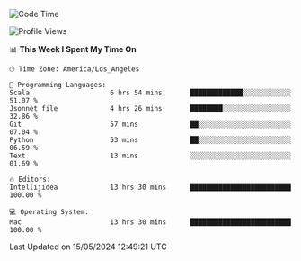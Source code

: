 <!--START_SECTION:waka-->
![Code Time](http://img.shields.io/badge/Code%20Time-996%20hrs%2050%20mins-blue)

![Profile Views](http://img.shields.io/badge/Profile%20Views-0-blue)

📊 **This Week I Spent My Time On** 

```text
🕑︎ Time Zone: America/Los_Angeles

💬 Programming Languages: 
Scala                    6 hrs 54 mins       █████████████░░░░░░░░░░░░   51.07 % 
Jsonnet file             4 hrs 26 mins       ████████░░░░░░░░░░░░░░░░░   32.86 % 
Git                      57 mins             ██░░░░░░░░░░░░░░░░░░░░░░░   07.04 % 
Python                   53 mins             ██░░░░░░░░░░░░░░░░░░░░░░░   06.59 % 
Text                     13 mins             ░░░░░░░░░░░░░░░░░░░░░░░░░   01.69 % 

🔥 Editors: 
Intellijidea             13 hrs 30 mins      █████████████████████████   100.00 % 

💻 Operating System: 
Mac                      13 hrs 30 mins      █████████████████████████   100.00 % 
```


 Last Updated on 15/05/2024 12:49:21 UTC
<!--END_SECTION:waka-->
